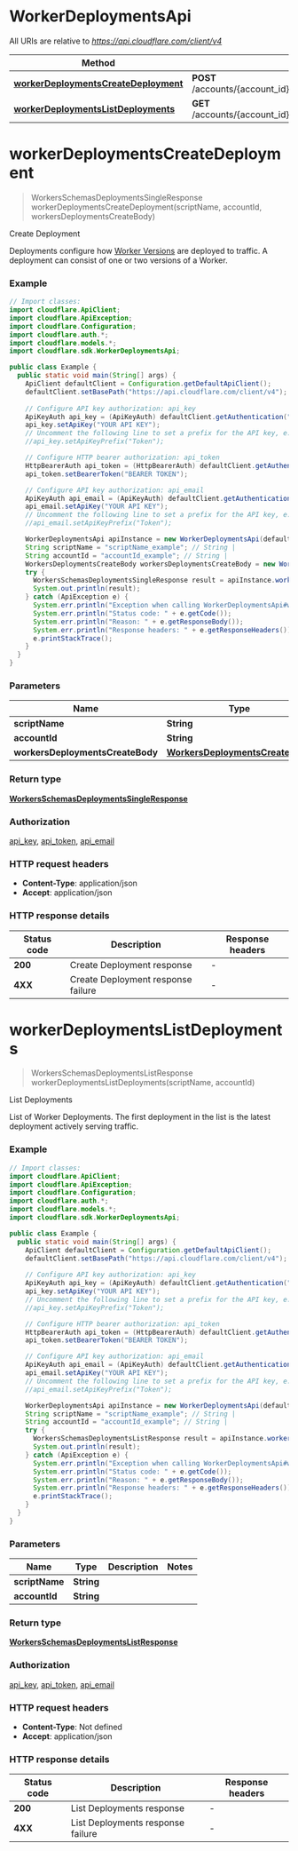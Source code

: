 # WorkerDeploymentsApi

All URIs are relative to *https://api.cloudflare.com/client/v4*

| Method | HTTP request | Description |
|------------- | ------------- | -------------|
| [**workerDeploymentsCreateDeployment**](WorkerDeploymentsApi.md#workerDeploymentsCreateDeployment) | **POST** /accounts/{account_id}/workers/scripts/{script_name}/deployments | Create Deployment |
| [**workerDeploymentsListDeployments**](WorkerDeploymentsApi.md#workerDeploymentsListDeployments) | **GET** /accounts/{account_id}/workers/scripts/{script_name}/deployments | List Deployments |


<a id="workerDeploymentsCreateDeployment"></a>
# **workerDeploymentsCreateDeployment**
> WorkersSchemasDeploymentsSingleResponse workerDeploymentsCreateDeployment(scriptName, accountId, workersDeploymentsCreateBody)

Create Deployment

Deployments configure how [Worker Versions](https://developers.cloudflare.com/api/operations/worker-versions-list-versions) are deployed to traffic. A deployment can consist of one or two versions of a Worker.

### Example
```java
// Import classes:
import cloudflare.ApiClient;
import cloudflare.ApiException;
import cloudflare.Configuration;
import cloudflare.auth.*;
import cloudflare.models.*;
import cloudflare.sdk.WorkerDeploymentsApi;

public class Example {
  public static void main(String[] args) {
    ApiClient defaultClient = Configuration.getDefaultApiClient();
    defaultClient.setBasePath("https://api.cloudflare.com/client/v4");
    
    // Configure API key authorization: api_key
    ApiKeyAuth api_key = (ApiKeyAuth) defaultClient.getAuthentication("api_key");
    api_key.setApiKey("YOUR API KEY");
    // Uncomment the following line to set a prefix for the API key, e.g. "Token" (defaults to null)
    //api_key.setApiKeyPrefix("Token");

    // Configure HTTP bearer authorization: api_token
    HttpBearerAuth api_token = (HttpBearerAuth) defaultClient.getAuthentication("api_token");
    api_token.setBearerToken("BEARER TOKEN");

    // Configure API key authorization: api_email
    ApiKeyAuth api_email = (ApiKeyAuth) defaultClient.getAuthentication("api_email");
    api_email.setApiKey("YOUR API KEY");
    // Uncomment the following line to set a prefix for the API key, e.g. "Token" (defaults to null)
    //api_email.setApiKeyPrefix("Token");

    WorkerDeploymentsApi apiInstance = new WorkerDeploymentsApi(defaultClient);
    String scriptName = "scriptName_example"; // String | 
    String accountId = "accountId_example"; // String | 
    WorkersDeploymentsCreateBody workersDeploymentsCreateBody = new WorkersDeploymentsCreateBody(); // WorkersDeploymentsCreateBody | 
    try {
      WorkersSchemasDeploymentsSingleResponse result = apiInstance.workerDeploymentsCreateDeployment(scriptName, accountId, workersDeploymentsCreateBody);
      System.out.println(result);
    } catch (ApiException e) {
      System.err.println("Exception when calling WorkerDeploymentsApi#workerDeploymentsCreateDeployment");
      System.err.println("Status code: " + e.getCode());
      System.err.println("Reason: " + e.getResponseBody());
      System.err.println("Response headers: " + e.getResponseHeaders());
      e.printStackTrace();
    }
  }
}
```

### Parameters

| Name | Type | Description  | Notes |
|------------- | ------------- | ------------- | -------------|
| **scriptName** | **String**|  | |
| **accountId** | **String**|  | |
| **workersDeploymentsCreateBody** | [**WorkersDeploymentsCreateBody**](WorkersDeploymentsCreateBody.md)|  | |

### Return type

[**WorkersSchemasDeploymentsSingleResponse**](WorkersSchemasDeploymentsSingleResponse.md)

### Authorization

[api_key](../README.md#api_key), [api_token](../README.md#api_token), [api_email](../README.md#api_email)

### HTTP request headers

 - **Content-Type**: application/json
 - **Accept**: application/json

### HTTP response details
| Status code | Description | Response headers |
|-------------|-------------|------------------|
| **200** | Create Deployment response |  -  |
| **4XX** | Create Deployment response failure |  -  |

<a id="workerDeploymentsListDeployments"></a>
# **workerDeploymentsListDeployments**
> WorkersSchemasDeploymentsListResponse workerDeploymentsListDeployments(scriptName, accountId)

List Deployments

List of Worker Deployments. The first deployment in the list is the latest deployment actively serving traffic.

### Example
```java
// Import classes:
import cloudflare.ApiClient;
import cloudflare.ApiException;
import cloudflare.Configuration;
import cloudflare.auth.*;
import cloudflare.models.*;
import cloudflare.sdk.WorkerDeploymentsApi;

public class Example {
  public static void main(String[] args) {
    ApiClient defaultClient = Configuration.getDefaultApiClient();
    defaultClient.setBasePath("https://api.cloudflare.com/client/v4");
    
    // Configure API key authorization: api_key
    ApiKeyAuth api_key = (ApiKeyAuth) defaultClient.getAuthentication("api_key");
    api_key.setApiKey("YOUR API KEY");
    // Uncomment the following line to set a prefix for the API key, e.g. "Token" (defaults to null)
    //api_key.setApiKeyPrefix("Token");

    // Configure HTTP bearer authorization: api_token
    HttpBearerAuth api_token = (HttpBearerAuth) defaultClient.getAuthentication("api_token");
    api_token.setBearerToken("BEARER TOKEN");

    // Configure API key authorization: api_email
    ApiKeyAuth api_email = (ApiKeyAuth) defaultClient.getAuthentication("api_email");
    api_email.setApiKey("YOUR API KEY");
    // Uncomment the following line to set a prefix for the API key, e.g. "Token" (defaults to null)
    //api_email.setApiKeyPrefix("Token");

    WorkerDeploymentsApi apiInstance = new WorkerDeploymentsApi(defaultClient);
    String scriptName = "scriptName_example"; // String | 
    String accountId = "accountId_example"; // String | 
    try {
      WorkersSchemasDeploymentsListResponse result = apiInstance.workerDeploymentsListDeployments(scriptName, accountId);
      System.out.println(result);
    } catch (ApiException e) {
      System.err.println("Exception when calling WorkerDeploymentsApi#workerDeploymentsListDeployments");
      System.err.println("Status code: " + e.getCode());
      System.err.println("Reason: " + e.getResponseBody());
      System.err.println("Response headers: " + e.getResponseHeaders());
      e.printStackTrace();
    }
  }
}
```

### Parameters

| Name | Type | Description  | Notes |
|------------- | ------------- | ------------- | -------------|
| **scriptName** | **String**|  | |
| **accountId** | **String**|  | |

### Return type

[**WorkersSchemasDeploymentsListResponse**](WorkersSchemasDeploymentsListResponse.md)

### Authorization

[api_key](../README.md#api_key), [api_token](../README.md#api_token), [api_email](../README.md#api_email)

### HTTP request headers

 - **Content-Type**: Not defined
 - **Accept**: application/json

### HTTP response details
| Status code | Description | Response headers |
|-------------|-------------|------------------|
| **200** | List Deployments response |  -  |
| **4XX** | List Deployments response failure |  -  |

